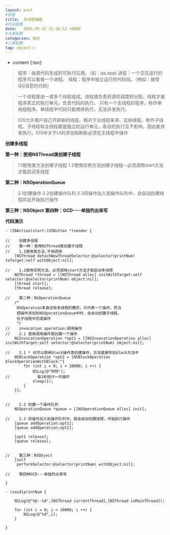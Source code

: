 ```yaml
---
layout: post
#标题
title:  多线程编程
#时间配置
date:   2015-05-12 21:26:12 +0800
#大类配置
categories: 知识
#小类配置
tag: object-c
---
```


* content
{:toc}

> 程序：由源代码生成的可执行应用。（如：qq.app)
> 进程：一个正在运行的程序可以看做一个进程。
> 线程：程序中独立运行的代码段。（例如：接受QQ消息的代码）

> 一个进程是由一或多个线程组成。进程值负责资源的调度和分配，线程才是程序真正的执行单元，负责代码的执行。
> 只有一个主线程的程序，称作单线程程序。单线程中代码只能顺序执行，无法并发执行。

> IOS允许用户自己开辟新的线程，相对于主线程来讲，这些线程，称作子线程。子线程和主线程都是独立的运行单元，各自的执行互不影响，因此能并发执行。IOS中关于UI的添加和刷新必须在主线程中操作

**创建多线程**

**第一种：使用NSThread类创建子线程**
> 1.1使用类方法创建子线程
> 1.2使用实例方法创建子线程--必须调用start方法才能启动多线程

**第二种：NSOperationQueue**
> 2.1创建操作
> 2.2创建操作队列
> 2.3将操作加入到操作队列中，会自动创建线程并且开始执行操作

**第三种：NSObject**
**第四种：GCD----单独列出来写**

**代码演示**

```objc
- (IBAction)start:(UIButton *)sender {
    
//    创建多线程
//    第一种：使用NSThread类创建子线程
//    1.1使用类方法,不用调用
    [NSThread detachNewThreadSelector:@selector(printNum) toTarget:self withObject:nil];
    
//    1.2使用实例方法，必须调用start方法才能启动多线程
    NSThread *thread = [[NSThread alloc] initWithTarget:self selector:@selector(printNum) object:nil];
    [thread start];
    [thread release];
    
//    第二种：NSOperationQueue
    /*
     NSOperation本身没有多线程的概念，只代表一个操作，而当
     把操作添加到NSOperationQueue中时，会自动创建子线程，
     在子线程中完成操作
     */
//    invocation operation:调用操作
//    2.1 使用调用操作类创建一个操作
    NSInvocationOperation *opt1 = [[NSInvocationOperation alloc] initWithTarget:self selector:@selector(printNum) object:nil];
    
//    2.1 * 也可以使用block操作类创建操作，方法直接写在block方法中
    NSBlockOperation *opt2 = [NSBlockOperation blockOperationWithBlock:^{
        for (int i = 0; i < 10000; i ++) {
            NSLog(@"呵呵");
//            每1秒执行一次循环
            sleep(1);
        }
    }];
    
    
//    2.2 创建一个操作队列
    NSOperationQueue *queue = [[NSOperationQueue alloc] init];
    
//    2.3 将操作加入到操作队列中，就会自动创建线程，开始执行操作
    [queue addOperation:opt1];
    [queue addOperation:opt2];
    
    [opt1 release];
    [queue release];
    
    
//    第三种：NSObject
    [self
     performSelector:@selector(printNum) withObject:nil];
    
//    第四种GCD---单独列出来写
    
}

- (void)printNum {
    
    NSLog(@"%@--%d",[NSThread currentThread],[NSThread isMainThread]);
    
    for (int i = 0; i < 10000; i ++) {
        NSLog(@"%d",i);
    }
    
}
```